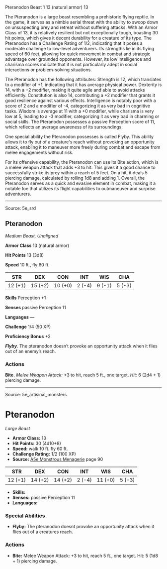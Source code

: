 <MonsterName/>Pteranodon</MonsterName>
<CreatureType/>Beast</CreatureType>
<CR/>1</CR>
<AC/>13 (natural armor)</AC>
<HP/>13</HP>
<summary>The Pteranodon is a large beast resembling a prehistoric flying reptile. In the game, it serves as a nimble aerial threat with the ability to swoop down on unsuspecting prey and retreat without suffering attacks. With an Armor Class of 13, it is relatively resilient but not exceptionally tough, boasting 30 hit points, which gives it decent durability for a creature of its type. The Pteranodon has a Challenge Rating of 1/2, indicating that it poses a moderate challenge to low-level adventurers. Its strengths lie in its flying speed of 60 feet, allowing for quick movement in combat and strategic advantage over grounded opponents. However, its low intelligence and charisma scores indicate that it is not particularly adept in social interactions or problem-solving situations.</summary>

<detail>

The Pteranodon has the following attributes: Strength is 12, which translates to a modifier of +1, indicating that it has average physical power. Dexterity is 14, with a +2 modifier, making it quite agile and able to avoid attacks efficiently. Constitution is also 14, contributing a +2 modifier that grants it good resilience against various effects. Intelligence is notably poor with a score of 2 and a modifier of -4, categorizing it as very bad in cognitive tasks. Wisdom is average at 11 with a +0 modifier, while charisma is very low at 5, leading to a -3 modifier, categorizing it as very bad in charming or social skills. The Pteranodon possesses a passive Perception score of 11, which reflects an average awareness of its surroundings.

One special ability the Pteranodon possesses is called Flyby. This ability allows it to fly out of a creature's reach without provoking an opportunity attack, enabling it to maneuver more freely during combat and escape from melee engagements without risk. 

For its offensive capability, the Pteranodon can use its Bite action, which is a melee weapon attack that adds +3 to hit. This gives it a good chance to successfully strike its prey within a reach of 5 feet. On a hit, it deals 5 piercing damage, calculated by rolling 1d8 and adding 1. Overall, the Pteranodon serves as a quick and evasive element in combat, making it a notable foe that utilizes its flight capabilities to outmaneuver and surprise adventurers.</detail>



---

Source: 5e_srd

## Pteranodon

_Medium Beast, Unaligned_

**Armor Class** 13 (natural armor)

**Hit Points** 13 (3d8)

**Speed** 10 ft., fly 60 ft.

|   STR   |   DEX   |   CON   |  INT   |  WIS   |  CHA   |
| :-----: | :-----: | :-----: | :----: | :----: | :----: |
| 12 (+1) | 15 (+2) | 10 (+0) | 2 (-4) | 9 (-1) | 5 (-3) |

**Skills** Perception +1

**Senses** passive Perception 11

**Languages** —

**Challenge** 1/4 (50 XP)

**Proficiency Bonus** +2

**_Flyby_**. The pteranodon doesn’t provoke an opportunity attack when it flies out of an enemy’s reach.

### **Actions**

**Bite.** _Melee Weapon Attack:_ +3 to hit, reach 5 ft., one target.
_Hit:_ 6 (2d4 + 1) piercing damage.




---

Source: 5e_artisinal_monsters

# Pteranodon

*Large* *Beast*

- **Armor Class:** 13
- **Hit Points:** 30 (4d10+8)
- **Speed:** walk 10 ft. fly 60 ft.
- **Challenge Rating:** 1/2 (100 XP)
- **Source:** [A5e Monstrous Menagerie](https://enpublishingrpg.com/products/level-up-monstrous-menagerie-a5e) page 90

| STR | DEX | CON | INT | WIS | CHA |
| --- | --- | --- | --- | --- | --- |
| 12 (+1) | 14 (+2) | 14 (+2) | 2 (-4) | 11 (+0) | 5 (-3) |

- **Skills:** 
- **Senses:** passive Perception 11
- **Languages:** 

### Special Abilities

- **Flyby:** The pteranodon doesnt provoke an opportunity attack when it flies out of a creatures reach.

### Actions

- **Bite:** Melee Weapon Attack: +3 to hit, reach 5 ft., one target. Hit: 5 (1d8 + 1) piercing damage.




